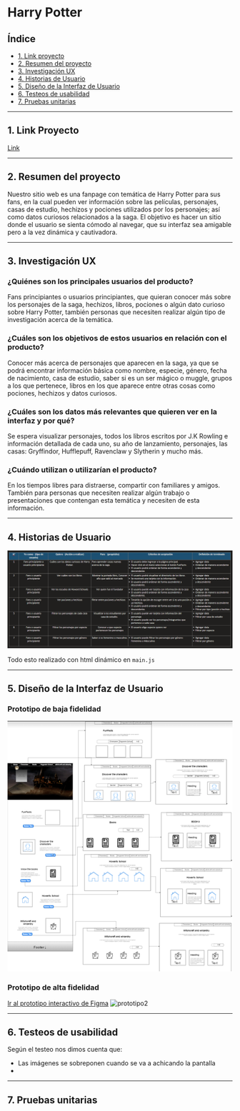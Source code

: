 # Harry Potter

## Índice

* [1. Link proyecto](#1-Link)
* [2. Resumen del proyecto](#2-resumen-del-proyecto)
* [3. Investigación UX](#3-investigación-UX)
* [4. Historias de Usuario](#4-historias-de-usuario)
* [5. Diseño de la Interfaz de Usuario](#5-diseño-de-la-interfaz-de-usuario)
* [6. Testeos de usabilidad](#6-testeos-de-usabilidad)
* [7. Pruebas unitarias](#7-pruebas-unitarias)


***

## 1. Link Proyecto

[Link](https://www.forbes.com/sites/bernardmarr/2018/05/21/how-much-data-do-we-create-every-day-the-mind-blowing-stats-everyone-should-read)

***

## 2. Resumen del proyecto
Nuestro sitio web es una fanpage con temática de Harry Potter para sus fans, en la cual pueden ver información sobre las películas, personajes, casas de estudio, hechizos y pociones utilizados por los personajes; así como datos curiosos relacionados a la saga. El objetivo es hacer un sitio donde el usuario se sienta cómodo al navegar, que su interfaz sea amigable pero a la vez dinámica y cautivadora.
***

## 3. Investigación UX

### __¿Quiénes son los principales usuarios del producto?__

Fans principiantes o usuarios principiantes, que quieran conocer más sobre los personajes de la saga, hechizos, libros, pociones o algún dato curioso sobre Harry Potter, también personas que necesiten realizar algún tipo de investigación acerca de la temática.

### __¿Cuáles son los objetivos de estos usuarios en relación con el producto?__

Conocer más acerca de personajes que aparecen en la saga, ya que se podrá encontrar información básica como nombre, especie, género, fecha de nacimiento, casa de estudio, saber si es un ser mágico o muggle, grupos a los que pertenece, libros en los que aparece entre otras cosas como pociones, hechizos y datos curiosos.

### __¿Cuáles son los datos más relevantes que quieren ver en la interfaz y por qué?__

Se espera visualizar personajes, todos los libros escritos por J.K Rowling e información detallada de cada uno, su año de lanzamiento, personajes, las casas: Gryffindor, Hufflepuff, Ravenclaw y Slytherin y mucho más.

### __¿Cuándo utilizan o utilizarían el producto?__

En los tiempos libres para distraerse, compartir con familiares y amigos.  También para personas que necesiten realizar algún trabajo o presentaciones que contengan esta temática y necesiten de esta información.


***
## 4. Historias de Usuario

![historiaUsuario]

Todo esto realizado con html dinámico en `main.js`
***
## 5. Diseño de la Interfaz de Usuario



### __Prototipo de baja fidelidad__

![prototipo1]


### __Prototipo de alta fidelidad__

 [Ir al prototipo interactivo de Figma][prototype-url]
 ![prototipo2]
***
## 6. Testeos de usabilidad
Según el testeo nos dimos cuenta que:

* Las imágenes se sobreponen cuando se va a achicando la pantalla
* 

***
## 7. Pruebas unitarias


<!-- MARKDOWN LINKS & IMAGES -->
[prototipo1]: ./src/img/prototype/lo-fi-prototype.jpg
[prototipo2]: ./src/img/prototype/HarryPotterPage.png
[prototype-url]: https://www.figma.com/proto/r4WNNhy1BF9AtnZGIKXqRo/HarryPotterPage?page-id=0%3A1&node-id=1%3A2&viewport=449%2C618%2C0.12&scaling=scale-down-width&starting-point-node-id=1%3A2
[historiaUsuario]: ./src/img/prototype/historiaDeUsuario.PNG
